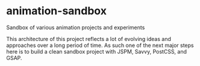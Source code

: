 # animation-sandbox
Sandbox of various animation projects and experiments

This architecture of this project reflects a lot of evolving ideas and approaches over a long period of time. As such one of the next major steps here is to build a clean sandbox project with JSPM, Savvy, PostCSS, and GSAP.
